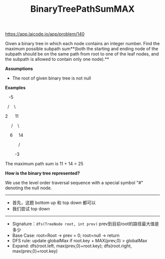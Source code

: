 ﻿---
layout: default
title: BinaryTreePathSumMAX
narrow: true
---
https://app.laicode.io/app/problem/140

Given a binary tree in which each node contains an integer number. Find the maximum possible subpath sum**(both the starting and ending node of the subpath should be on the same path from root to one of the leaf nodes, and the subpath is allowed to contain only one node).**

**Assumptions**

- The root of given binary tree is not null

**Examples**

   -5

  /    \

2      11

     /    \

    6     14

           /

        -3

The maximum path sum is 11 + 14 = 25

**How is the binary tree represented?**

We use the level order traversal sequence with a special symbol "#" denoting the null node.
***
- 首先，这题 bottom up 和 top down 都可以
- 我们尝试 top down
***
- Signature：`dfs(TreeNode root, int prev)` prev到目前root的路径最大值是多少
- Base Case: root=Root -> prev = 0; root=null -> return
- DFS rule: update globalMax if root.key + MAX(prev,0) > globalMax
- Expand: dfs(root.left, max(prev,0)+root.key); dfs(root.right, max(prev,0)+root.key)